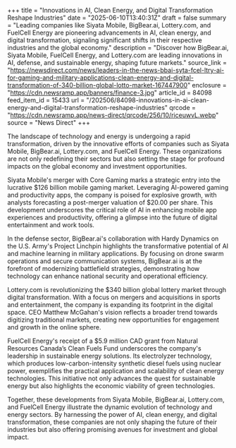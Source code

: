 +++
title = "Innovations in AI, Clean Energy, and Digital Transformation Reshape Industries"
date = "2025-06-10T13:40:31Z"
draft = false
summary = "Leading companies like Siyata Mobile, BigBear.ai, Lottery.com, and FuelCell Energy are pioneering advancements in AI, clean energy, and digital transformation, signaling significant shifts in their respective industries and the global economy."
description = "Discover how BigBear.ai, Siyata Mobile, FuelCell Energy, and Lottery.com are leading innovations in AI, defense, and sustainable energy, shaping future markets."
source_link = "https://newsdirect.com/news/leaders-in-the-news-bbai-syta-fcel-ltry-ai-for-gaming-and-military-applications-clean-energy-and-digital-transformation-of-340-billion-global-lotto-market-167447900"
enclosure = "https://cdn.newsramp.app/banners/finance-3.jpg"
article_id = 84098
feed_item_id = 15433
url = "/202506/84098-innovations-in-ai-clean-energy-and-digital-transformation-reshape-industries"
qrcode = "https://cdn.newsramp.app/news-direct/qrcode/256/10/riceuwvL.webp"
source = "News Direct"
+++

<p>The landscape of technology and energy is undergoing a rapid transformation, driven by the innovative efforts of companies such as Siyata Mobile, BigBear.ai, Lottery.com, and FuelCell Energy. These organizations are not only redefining their sectors but also setting the stage for profound impacts on the global economy and investment opportunities.</p><p>Siyata Mobile's merger with Core Gaming marks a strategic entry into the lucrative $126 billion mobile gaming market. Leveraging AI-powered gaming and productivity apps, the company is poised for explosive growth, with analysts forecasting a post-merger valuation of $20.00 per share. This development underscores the critical role of AI in enhancing mobile app experiences and productivity, offering a glimpse into the future of digital entertainment and work tools.</p><p>In the defense sector, BigBear.ai's collaboration with Hardy Dynamics on the U.S. Army's Project Linchpin highlights the transformative potential of AI and machine learning in military applications. By focusing on drone swarm operations and secure communication systems, BigBear.ai is at the forefront of modernizing battlefield strategies, demonstrating how technology can enhance national security and operational efficiency.</p><p>Lottery.com is revolutionizing the $340 billion global lottery market through digital transformation. With a focus on mergers and acquisitions in sports and entertainment, the company is expanding its footprint in the digital space. CEO Matthew McGahan's vision reflects a broader trend towards digitizing traditional markets, creating new opportunities for engagement and growth in the online sphere.</p><p>FuelCell Energy's receipt of a $5.9 million CAD grant from Natural Resources Canada’s Clean Fuels Fund underscores the company's leadership in sustainable energy solutions. Its electrolyzer technology, which produces low-carbon-intensity synthetic diesel fuels using nuclear power, exemplifies the practical application and scalability of clean energy technologies. This initiative not only advances the quest for sustainable energy but also highlights the economic viability of green technologies.</p><p>Together, these developments from Siyata Mobile, BigBear.ai, Lottery.com, and FuelCell Energy illustrate the dynamic evolution of technology and energy sectors. By harnessing the power of AI, clean energy, and digital transformation, these companies are not only shaping the future of their industries but also offering promising avenues for investment and global impact.</p>
